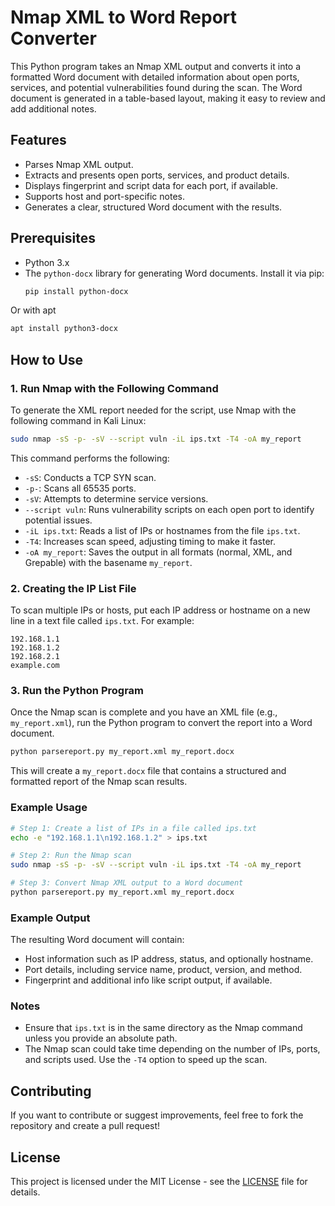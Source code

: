 # Nmap XML to Word Report Converter

This Python program takes an Nmap XML output and converts it into a formatted Word document with detailed information about open ports, services, and potential vulnerabilities found during the scan. The Word document is generated in a table-based layout, making it easy to review and add additional notes.

## Features
- Parses Nmap XML output.
- Extracts and presents open ports, services, and product details.
- Displays fingerprint and script data for each port, if available.
- Supports host and port-specific notes.
- Generates a clear, structured Word document with the results.

## Prerequisites

- Python 3.x
- The `python-docx` library for generating Word documents. Install it via pip:
  ```bash
  pip install python-docx
  ```
Or with apt
  ```bash
  apt install python3-docx
  ```

## How to Use

### 1. Run Nmap with the Following Command

To generate the XML report needed for the script, use Nmap with the following command in Kali Linux:

```bash
sudo nmap -sS -p- -sV --script vuln -iL ips.txt -T4 -oA my_report
```

This command performs the following:
- `-sS`: Conducts a TCP SYN scan.
- `-p-`: Scans all 65535 ports.
- `-sV`: Attempts to determine service versions.
- `--script vuln`: Runs vulnerability scripts on each open port to identify potential issues.
- `-iL ips.txt`: Reads a list of IPs or hostnames from the file `ips.txt`.
- `-T4`: Increases scan speed, adjusting timing to make it faster.
- `-oA my_report`: Saves the output in all formats (normal, XML, and Grepable) with the basename `my_report`.

### 2. Creating the IP List File

To scan multiple IPs or hosts, put each IP address or hostname on a new line in a text file called `ips.txt`. For example:

```text
192.168.1.1
192.168.1.2
192.168.2.1
example.com
```

### 3. Run the Python Program

Once the Nmap scan is complete and you have an XML file (e.g., `my_report.xml`), run the Python program to convert the report into a Word document. 

```bash
python parsereport.py my_report.xml my_report.docx
```

This will create a `my_report.docx` file that contains a structured and formatted report of the Nmap scan results.

### Example Usage

```bash
# Step 1: Create a list of IPs in a file called ips.txt
echo -e "192.168.1.1\n192.168.1.2" > ips.txt

# Step 2: Run the Nmap scan
sudo nmap -sS -p- -sV --script vuln -iL ips.txt -T4 -oA my_report

# Step 3: Convert Nmap XML output to a Word document
python parsereport.py my_report.xml my_report.docx
```

### Example Output

The resulting Word document will contain:
- Host information such as IP address, status, and optionally hostname.
- Port details, including service name, product, version, and method.
- Fingerprint and additional info like script output, if available.

### Notes

- Ensure that `ips.txt` is in the same directory as the Nmap command unless you provide an absolute path.
- The Nmap scan could take time depending on the number of IPs, ports, and scripts used. Use the `-T4` option to speed up the scan.

## Contributing

If you want to contribute or suggest improvements, feel free to fork the repository and create a pull request!

## License

This project is licensed under the MIT License - see the [LICENSE](LICENSE) file for details.
